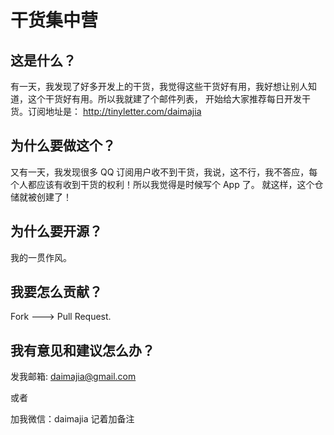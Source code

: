 # 干货集中营

## 这是什么？

有一天，我发现了好多开发上的干货，我觉得这些干货好有用，我好想让别人知道，这个干货好有用。所以我就建了个邮件列表，
开始给大家推荐每日开发干货。订阅地址是： http://tinyletter.com/daimajia

## 为什么要做这个？

又有一天，我发现很多 QQ 订阅用户收不到干货，我说，这不行，我不答应，每个人都应该有收到干货的权利！所以我觉得是时候写个 App 了。
就这样，这个仓储就被创建了！

## 为什么要开源？

我的一贯作风。

## 我要怎么贡献？

Fork ---> Pull Request.

## 我有意见和建议怎么办？

发我邮箱: daimajia@gmail.com

或者

加我微信：daimajia 记着加备注



